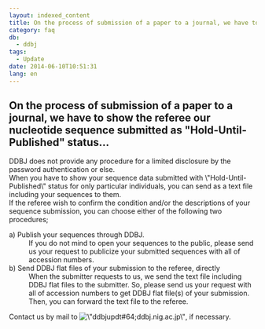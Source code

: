 ```yaml
---
layout: indexed_content
title: On the process of submission of a paper to a journal, we have to show the referee our nucleotide sequence submitted as \"Hold-Until-Published\" status...
category: faq
db:
  - ddbj
tags: 
  - Update
date: 2014-06-10T10:51:31
lang: en
---
```


## On the process of submission of a paper to a journal, we have to show the referee our nucleotide sequence submitted as \"Hold-Until-Published\" status...

<p>DDBJ does not provide any procedure for a limited disclosure by the password authentication or else. <br>When you have to show your sequence data submitted with \"Hold-Until-Published\" status for only particular individuals, you can send as a text file including your sequences to them. <br>If the referee wish to confirm the condition and/or the descriptions of your sequence submission, you can choose either of the following two procedures; </p><dl><dt>a) Publish your sequences through DDBJ.</dt> <dd>If you do not mind to open your sequences to the public, please send us your request to publicize your submitted sequences with all of accession numbers.</dd><dt>b) Send DDBJ flat files of your submission to the referee, directly</dt> <dd>When the submitter requests to us, we send the text file including DDBJ flat files to the submitter. So, please send us your request with all of accession numbers to get DDBJ flat file(s) of your submission. Then, you can forward the text file to the referee. </dd></dl><p>Contact us by mail to <img src=\"/images/news/ad_updt.gif\" alt=\"ddbjupdt#64;ddbj.nig.ac.jp\" title=\"ad_updt\" width=\"180\" height=\"19\" class=\"alignnone size-full wp-image-1298\">, if necessary. </p>